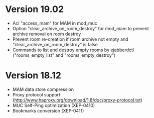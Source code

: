 # Version 19.02

* Acl "access_mam" for MAM in mod_muc
* Option "clear_archive_on_room_destroy" for mod_mam to prevent archive removal on room destroy
* Prevent room re-creation if room archive not empty and "clear_archive_on_room_destroy" is false
* Commands to list and destroy empty rooms by ejabberdctl ("rooms_empty_list" and "rooms_empty_destroy")

# Version 18.12

* MAM data store compression
* Proxy protocol support (http://www.haproxy.org/download/1.8/doc/proxy-protocol.txt)
* MUC Self-Ping optimization (XEP-0410)
* Bookmarks conversion (XEP-0411)

